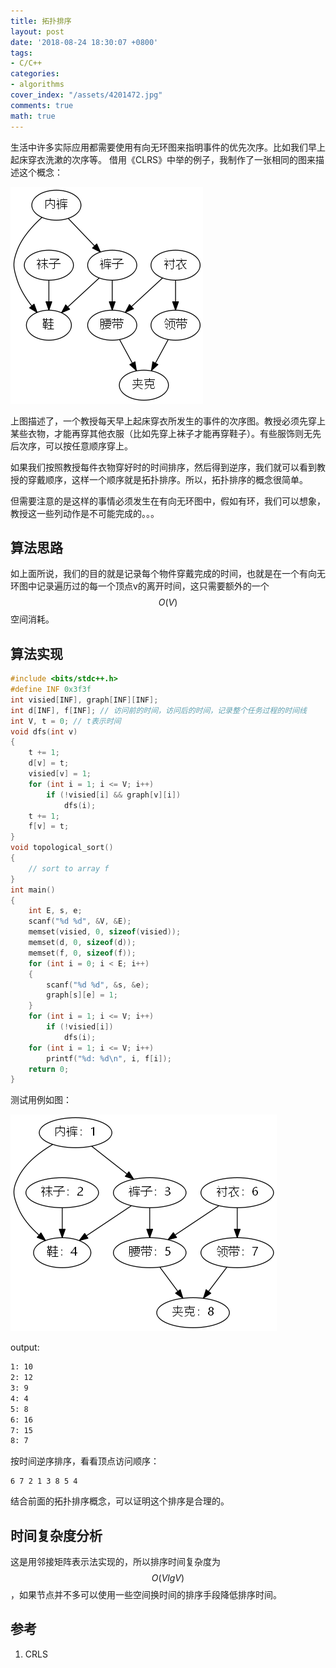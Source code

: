 ```yaml
---
title: 拓扑排序
layout: post
date: '2018-08-24 18:30:07 +0800'
tags:
- C/C++
categories:
- algorithms
cover_index: "/assets/4201472.jpg"
comments: true
math: true
---
```


生活中许多实际应用都需要使用有向无环图来指明事件的优先次序。比如我们早上起床穿衣洗漱的次序等。
借用《CLRS》中举的例子，我制作了一张相同的图来描述这个概念：

![图1](/img/topologic.png)

上图描述了，一个教授每天早上起床穿衣所发生的事件的次序图。教授必须先穿上某些衣物，才能再穿其他衣服（比如先穿上袜子才能再穿鞋子）。有些服饰则无先后次序，可以按任意顺序穿上。

如果我们按照教授每件衣物穿好时的时间排序，然后得到逆序，我们就可以看到教授的穿戴顺序，这样一个顺序就是拓扑排序。所以，拓扑排序的概念很简单。

但需要注意的是这样的事情必须发生在有向无环图中，假如有环，我们可以想象，教授这一些列动作是不可能完成的。。。

## 算法思路

如上面所说，我们的目的就是记录每个物件穿戴完成的时间，也就是在一个有向无环图中记录遍历过的每一个顶点v的离开时间，这只需要额外的一个 $$ O(V) $$ 空间消耗。

## 算法实现

```cpp
#include <bits/stdc++.h>
#define INF 0x3f3f
int visied[INF], graph[INF][INF];
int d[INF], f[INF]; // 访问前的时间，访问后的时间，记录整个任务过程的时间线
int V, t = 0; // t表示时间
void dfs(int v)
{
    t += 1;
    d[v] = t;
    visied[v] = 1;
    for (int i = 1; i <= V; i++)
        if (!visied[i] && graph[v][i])
            dfs(i);
    t += 1;
    f[v] = t;
}
void topological_sort()
{
    // sort to array f
}
int main()
{
    int E, s, e;
    scanf("%d %d", &V, &E);
    memset(visied, 0, sizeof(visied));
    memset(d, 0, sizeof(d));
    memset(f, 0, sizeof(f));
    for (int i = 0; i < E; i++)
    {
        scanf("%d %d", &s, &e);
        graph[s][e] = 1;
    }
    for (int i = 1; i <= V; i++)
        if (!visied[i])
            dfs(i);
    for (int i = 1; i <= V; i++)
        printf("%d: %d\n", i, f[i]);
    return 0;
}
```

测试用例如图：

![graph2](/img/topologic_1.png)

output:

```bash
1: 10
2: 12
3: 9
4: 4
5: 8
6: 16
7: 15
8: 7
```

按时间逆序排序，看看顶点访问顺序：

```
6 7 2 1 3 8 5 4
```

结合前面的拓扑排序概念，可以证明这个排序是合理的。

## 时间复杂度分析

这是用邻接矩阵表示法实现的，所以排序时间复杂度为 $$ O(V lg V) $$，如果节点并不多可以使用一些空间换时间的排序手段降低排序时间。

## 参考

1. CRLS
